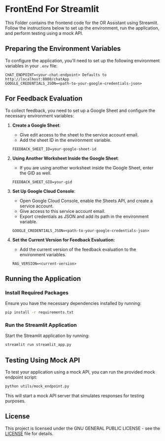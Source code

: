 # FrontEnd For Streamlit

This Folder contains the frontend code for the OR Assistant using Streamlit. Follow the instructions below to set up the environment, run the application, and perform testing using a mock API.

## Preparing the Environment Variables

To configure the application, you'll need to set up the following environment variables in your `.env` file:

```
CHAT_ENDPOINT=<your-chat-endpoint> Defaults to http://localhost:8000/chatApp
GOOGLE_CREDENTIALS_JSON=<path-to-your-google-credentials-json>
```

## For Feedback Evaluation

To collect feedback, you need to set up a Google Sheet and configure the necessary environment variables:

1. **Create a Google Sheet**:
   - Give edit access to the sheet to the service account email.
   - Add the sheet ID in the environment variable.

    ```plaintext
    FEEDBACK_SHEET_ID=your-google-sheet-id
    ```

2. **Using Another Worksheet Inside the Google Sheet**:
   - If you are using another worksheet inside the Google Sheet, enter the GID as well.

    ```plaintext
    FEEDBACK_SHEET_GID=your-gid
    ```

3. **Set Up Google Cloud Console**:
   - Open Google Cloud Console, enable the Sheets API, and create a service account.
   - Give access to this service account email.
   - Export credentials as JSON and add its path in the environment variable.

    ```plaintext
    GOOGLE_CREDENTIALS_JSON=<path-to-your-google-credentials-json>
    ```
4. **Set the Current Version for Feedback Evaluation:**
   - Add the current version of the feedback evaluation to the environment variables.
    
    ```plaintext
    RAG_VERSION=<current-version>
    ```
## Running the Application

### Install Required Packages

Ensure you have the necessary dependencies installed by running:

```bash
pip install -r requirements.txt
```

### Run the Streamlit Application

Start the Streamlit application by running:

```bash
streamlit run streamlit_app.py
```

## Testing Using Mock API

To test your application using a mock API, you can run the provided mock endpoint script:

```bash
python utils/mock_endpoint.py
```

This will start a mock API server that simulates responses for testing purposes.

## License

This project is licensed under the GNU GENERAL PUBLIC LICENSE - see the [LICENSE](../../LICENSE) file for details.